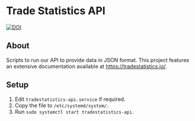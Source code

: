 # Trade Statistics API

[![DOI](https://zenodo.org/badge/DOI/10.5281/zenodo.3738793.svg)](https://doi.org/10.5281/zenodo.3738793)

## About

Scripts to run our API to provide data in JSON format. This project features an extensive documentation available at https://tradestatistics.io/.

## Setup

1. Edit `tradestatistics-api.service` if required.
2. Copy the file to `/etc/systemd/system/`.
3. Run `sudo systemctl start tradestatistics-api`.
